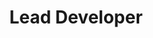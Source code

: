 ---
layout: default
image: garrett.jpg
name: Garrett Boatman
title: Lead Developer
twitter: garrettboatman
social: {twitter: garrettboatman, facebook: gboatman, github: garrettboatman, rdio: Garrett Boatman}
---
